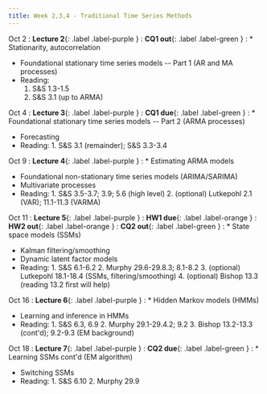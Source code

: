 ```yaml
---
title: Week 2,3,4 - Traditional Time Series Methods
---
```


Oct 2
: **Lecture 2**{: .label .label-purple }
: **CQ1 out**{: .label .label-green }
: * Stationarity, autocorrelation
  * Foundational stationary time series models -- Part 1 (AR and MA processes)
  * Reading:
      1. S&S 1.3-1.5
      2. S&S 3.1 (up to ARMA)

Oct 4
: **Lecture 3**{: .label .label-purple }
: **CQ1 due**{: .label .label-green }
: * Foundational stationary time series models -- Part 2 (ARMA processes)
  * Forecasting
  * Reading:
        1. S&S 3.1 (remainder); S&S 3.3-3.4

Oct 9
: **Lecture 4**{: .label .label-purple }
: * Estimating ARMA models
  * Foundational non-stationary time series models (ARIMA/SARIMA)
  * Multivariate processes
  * Reading:
        1. S&S 3.5-3.7; 3.9; 5.6 (high level)
        2. (optional) Lutkepohl 2.1 (VAR); 11.1-11.3 (VARMA)

Oct 11
: **Lecture 5**{: .label .label-purple }
  : **HW1 due**{: .label .label-orange }
  : **HW2 out**{: .label .label-orange }
  : **CQ2 out**{: .label .label-green }
: * State space models (SSMs)
  * Kalman filtering/smoothing
  * Dynamic latent factor models
  * Reading:
        1. S&S 6.1-6.2
        2. Murphy 29.6-29.8.3; 8.1-8.2
        3. (optional) Lutkepohl 18.1-18.4 (SSMs, filtering/smoothing)
        4. (optional) Bishop 13.3 (reading 13.2 first will help)

Oct 16
: **Lecture 6**{: .label .label-purple }
: * Hidden Markov models (HMMs)
  * Learning and inference in HMMs
  * Reading:
        1. S&S 6.3, 6.9
        2. Murphy 29.1-29.4.2; 9.2
        3. Bishop 13.2-13.3 (cont'd); 9.2-9.3 (EM background)

Oct 18
: **Lecture 7**{: .label .label-purple }
  : **CQ2 due**{: .label .label-green }
: * Learning SSMs cont'd (EM algorithm)
  * Switching SSMs
  * Reading:
        1. S&S 6.10
        2. Murphy 29.9
